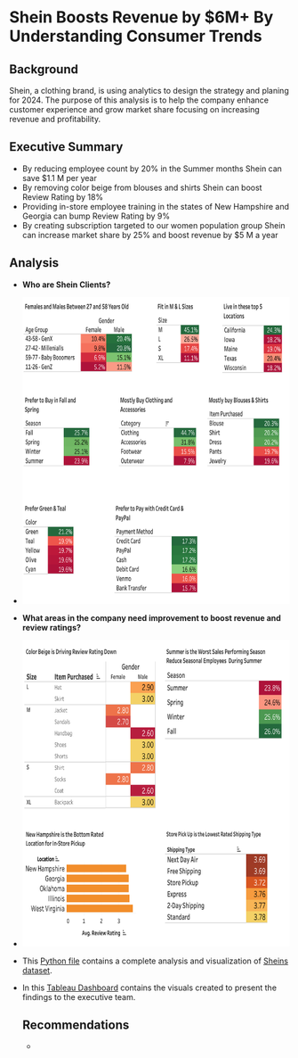 # Shein Boosts Revenue by $6M+ By Understanding Consumer Trends

## Background

Shein, a clothing brand, is using analytics to design the strategy and planing for 2024.  The purpose of this analysis is to help the company enhance customer experience and grow market share focusing on increasing revenue and profitability.

## Executive Summary

* By reducing employee count by 20% in the Summer months Shein can save $1.1 M per year
* By removing color beige from blouses and shirts Shein can boost Review Rating by 18%
* Providing in-store employee training in the states of New Hampshire and Georgia can bump Review Rating by 9%
* By creating subscription targeted to our women population group Shein can increase market share by 25% and boost revenue by $5 M a year

## Analysis

* **Who are Shein Clients?**


* <img src= "https://github.com/NataliaVelasquez18/boosting_revenue_by_understanding_consumer_trends/blob/main/screenshots/clients2.png" width="680" height="550" />


* **What areas in the company need improvement to boost revenue and review ratings?**


*  <img src= "https://github.com/NataliaVelasquez18/boosting_revenue_by_understanding_consumer_trends/blob/main/screenshots/improvement.png" width="680" height="550" />


* This [Python file](https://github.com/NataliaVelasquez18/boosting_revenue_by_understanding_consumer_trends/blob/main/Consumer_trends_EDA_and_Visualization.ipynb) contains a complete analysis and visualization of [Sheins dataset](https://github.com/NataliaVelasquez18/boosting_revenue_by_understanding_consumer_trends/blob/main/shopping_trends_updated.csv).

* In this [Tableau Dashboard]([https://public.tableau.com/app/profile/natalia.velasquez7860/viz/BoostingRevenueforShein-ImprovementOpportunity/improvement 'Tableau Dashboard') contains the visuals created to present the findings to the executive team.

  ## Recommendations

  * 




